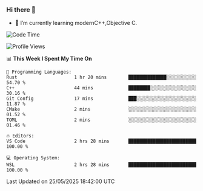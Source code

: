 ### Hi there 👋
- 🌱 I’m currently learning modernC++,Objective C.
<!--
**Asukaki7/Asukaki7** is a ✨ _special_ ✨ repository because its `README.md` (this file) appears on your GitHub profile.

Here are some ideas to get you started:

- 🔭 I’m currently working on ...
- 🌱 I’m currently learning ...
- 👯 I’m looking to collaborate on ...
- 🤔 I’m looking for help with ...
- 💬 Ask me about ...
- 📫 How to reach me: ...
- 😄 Pronouns: ...
- ⚡ Fun fact: ...
-->
<!--START_SECTION:waka-->
![Code Time](http://img.shields.io/badge/Code%20Time-544%20hrs%2035%20mins-blue)

![Profile Views](http://img.shields.io/badge/Profile%20Views-91-blue)

📊 **This Week I Spent My Time On** 

```text
💬 Programming Languages: 
Rust                     1 hr 20 mins        ██████████████░░░░░░░░░░░   54.70 % 
C++                      44 mins             ████████░░░░░░░░░░░░░░░░░   30.16 % 
Git Config               17 mins             ███░░░░░░░░░░░░░░░░░░░░░░   11.87 % 
CMake                    2 mins              ░░░░░░░░░░░░░░░░░░░░░░░░░   01.52 % 
TOML                     2 mins              ░░░░░░░░░░░░░░░░░░░░░░░░░   01.46 % 

🔥 Editors: 
VS Code                  2 hrs 28 mins       █████████████████████████   100.00 % 

💻 Operating System: 
WSL                      2 hrs 28 mins       █████████████████████████   100.00 % 
```


 Last Updated on 25/05/2025 18:42:00 UTC
<!--END_SECTION:waka-->
